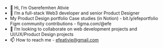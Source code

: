 - 👋 Hi, I’m Oserefemhen Ativie
- 👀 I’m a full-stack Web3 developer and senior Product Designer
- My Product Design portfolio
  Case studies (in Notion) - bit.ly/efeportfolio
  Figm community contributions - figma.com/@efe
- 💞️ I’m looking to collaborate on web development projects and UI/UX/Product Design projects
- 📫 How to reach me - efeativie@gmail.com

<!---
iamefe/iamefe is a ✨ special ✨ repository because its `README.md` (this file) appears on your GitHub profile.
You can click the Preview link to take a look at your changes.
--->
